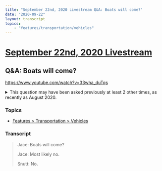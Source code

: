 ```yaml
---
title: "September 22nd, 2020 Livestream Q&A: Boats will come?"
date: "2020-09-22"
layout: transcript
topics:
    - "features/transportation/vehicles"
---
```

# [September 22nd, 2020 Livestream](../2020-09-22.md)
## Q&A: Boats will come?
https://www.youtube.com/watch?v=33wha_duTqs
<details>
<summary>This question may have been asked previously at least 2 other times, as recently as August 2020.</summary>

* August 25th, 2020 Livestream Q&A: If you add Trucks then add Boats? [https://www.youtube.com/watch?v=A10cQzT6TpU](https://www.youtube.com/watch?v=A10cQzT6TpU)
* August 25th, 2020 Livestream Q&A: We need Battleships? [https://www.youtube.com/watch?v=VaEaP9IBe08](https://www.youtube.com/watch?v=VaEaP9IBe08)
</details>


### Topics
* [Features > Transportation > Vehicles](../topics/features/transportation/vehicles.md)

### Transcript

> Jace: Boats will come?
>
> Jace: Most likely no.
>
> Snutt: No.
